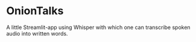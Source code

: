# OnionTalks
A little Streamlit-app using Whisper with which one can transcribe spoken audio into written words. 
